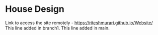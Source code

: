 # House Design
Link to access the site remotely - https://riteshmurari.github.io/Website/
This line added in branch1.
This line added in main.
